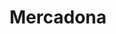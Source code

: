 ---
title: "Mercadona"
url: /barcelona/mercadona-gran-via-de-les-corts-catalanes/
shop: supermercado
---